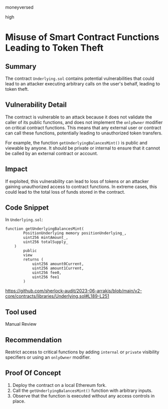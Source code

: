 moneyversed

high

# Misuse of Smart Contract Functions Leading to Token Theft

## Summary

The contract `Underlying.sol` contains potential vulnerabilities that could lead to an attacker executing arbitrary calls on the user's behalf, leading to token theft.

## Vulnerability Detail

The contract is vulnerable to an attack because it does not validate the caller of its public functions, and does not implement the `onlyOwner` modifier on critical contract functions. This means that any external user or contract can call these functions, potentially leading to unauthorized token transfers.

For example, the function `getUnderlyingBalancesMint()` is public and viewable by anyone. It should be private or internal to ensure that it cannot be called by an external contract or account.

## Impact

If exploited, this vulnerability can lead to loss of tokens or an attacker gaining unauthorized access to contract functions. In extreme cases, this could lead to the total loss of funds stored in the contract.

## Code Snippet

In `Underlying.sol`:

```solidity
function getUnderlyingBalancesMint(
        PositionUnderlying memory positionUnderlying_,
        uint256 mintAmount_,
        uint256 totalSupply_
    )
        public
        view
        returns (
            uint256 amount0Current,
            uint256 amount1Current,
            uint256 fee0,
            uint256 fee1
        )
```

https://github.com/sherlock-audit/2023-06-arrakis/blob/main/v2-core/contracts/libraries/Underlying.sol#L189-L251

## Tool used

Manual Review

## Recommendation

Restrict access to critical functions by adding `internal` or `private` visibility specifiers or using an `onlyOwner` modifier.

## Proof Of Concept

1. Deploy the contract on a local Ethereum fork.
2. Call the `getUnderlyingBalancesMint()` function with arbitrary inputs.
3. Observe that the function is executed without any access controls in place.
